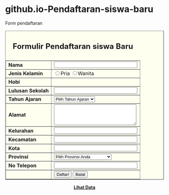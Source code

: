 # github.io-Pendaftaran-siswa-baru
Form pendaftaran
<html>
<head><title>Form Pendaftaran siswa Baru</title>
</head>
<body>
<form action="insert.php" method="POST">
<table border='1' width='35%' cellpadding='2'  cellspacing='2' align='center' bgcolor="#FFFFF">
<caption><h2>Formulir Pendaftaran siswa Baru</h2></caption>
<tr><td><b>Nama</b></td><td><input type="text" name="nama" size="30" maxlength="50"/></td></tr>
<tr><td><b>Jenis Kelamin</b></td><td><input type="radio" name="jenis_kelamin" value="pria"/><label for="jenis_kelamin">Pria</label>
<input type="radio" name="jenis_kelamin" value="wanita"/><label for="jenis_kelamin">Wanita</label>
</td></tr>
<tr><td><b>Hobi</b></td><td>
</select>
</td></tr>
<tr><td><b>Lulusan Sekolah<b/></td><td><input type="text" name="sekolah" size="30" maxlength="50"/></td></tr>
<tr><td><b>Tahun Ajaran</b></td><td><select name="tahun_ajaran">
<option>Pilih Tahun Ajaran</option>
<option value="1995">1995</option>
<option value="1996">1996</option>
<option value="1997">1997</option>
<option value="1998">1998</option>
<option value="1999">1999</option>
<option value="2000">2000</option>
<option value="2001">2001</option>
<option value="2002">2002</option>
<option value="2003">2003</option>
<option value="2004">2004</option>
<option value="2005">2005</option>
<option value="2006">2006</option>
<option value="2007">2007</option>
<option value="2008">2008</option>
<option value="2009">2009</option>
<option value="2010">2010</option>
</select></td></tr>
<tr><td><b>Alamat</b></td><td><textarea name="alamat" cols="30" rows="4"></textarea></td></tr>
<tr><td><b>Kelurahan</b></td><td><input type="text" name="kelurahan" size="30" maxlength="50"/></td></tr>
<tr><td><b>Kecamatan</b></td><td><input type="text" name="kecamatan" size="30" maxlength="50"/></td></tr>
<tr><td><b>Kota</b></td><td><input type="text" name="kota" size="30" maxlength="50"/></td></tr>
<tr><td><b>Provinsi<b></td><td>
<select name="provinsi">
<option value="Pilih Provinsi Anda">Pilih Provinsi Anda</option>
<option value="Bali">Bali</option>
<option value="Bangka Belitung">Bangka Belitung</option>
<option value="Banten">Banten</option>
<option value="Bengkulu">Bengkulu</option>

<option value="Gorontalo">Gorontalo</option>
<option value="Irian Jaya Barat">Irian Jaya Barat</option>
<option value="Jabotabekdecipsawcib">Jabotabekdecipsawcib</option>
<option value="Jambi">Jambi</option>
<option value="Jawa Barat">Jawa Barat</option>
<option value="Jawa Tengah">Jawa Tengah</option>
<option value="Jawa Timur">Jawa Timur</option>
<option value="Kalimantan Barat">Kalimantan Barat</option>
<option value="Kalimantan Selatan">Kalimantan Selatan</option>

<option value="Kalimantan Tengah">Kalimantan Tengah</option>
<option value="Kalimantan Timur">Kalimantan Timur</option>
<option value="Kepulauan Riau">Kepulauan Riau</option>
<option value="Lampung">Lampung</option>
<option value="Lokasi Lain-lain">Lokasi Lain-lain</option>
<option value="Maluku">Maluku</option>
<option value="Maluku Utara">Maluku Utara</option>
<option value="Nangroe Aceh Darussalam">Nangroe Aceh Darussalam</option>
<option value="Nusa Tenggara Barat">Nusa Tenggara Barat</option>

<option value="Nusa Tenggara Timur">Nusa Tenggara Timur</option>
<option value="Papua">Papua</option>
<option value="Riau">Riau</option>
<option value="Sulawesi Barat">Sulawesi Barat</option>
<option value="Sulawesi Selatan">Sulawesi Selatan</option>
<option value="Sulawesi Tengah">Sulawesi Tengah</option>
<option value="Sulawesi Tenggara">Sulawesi Tenggara</option>
<option value="Sulawesi Utara">Sulawesi Utara</option>
<option value="Sumatera Barat">Sumatera Barat</option>

<option value="Sumatera Selatan">Sumatera Selatan</option>
<option value="Sumatera Utara">Sumatera Utara</option>
<option value="Yogyakarta">Yogyakarta</option>
</select></td></tr>
<tr><td><b>No Telepon</b></td><td><input type="text" name="telepon" size="30" maxlength="50"/></td></tr>
<tr><td></td><td><input type="submit" name="kirim" value="Daftar!"/>
  <label>
  <input type="reset" name="Reset" id="button" value="Batal">
  </label></td></tr>
</table>
<p align="center"><a href="lihatdata.php"><strong>Lihat Data </strong></a></p>
</form>
</body>
</html>
